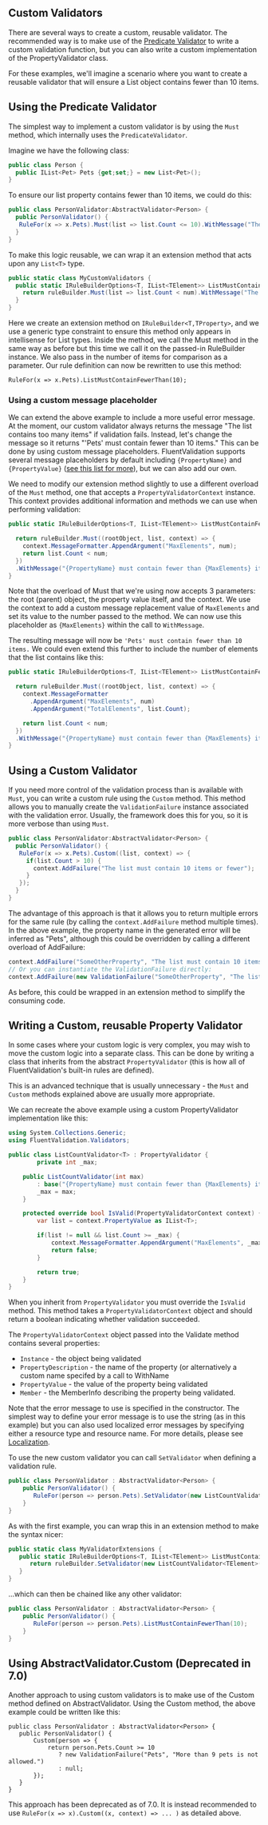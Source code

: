 ## Custom Validators

There are several ways to create a custom, reusable validator. The recommended way is to make use of the [Predicate Validator](built-in-validators.md#predicate-validator) to write a custom validation function, but you can also write a custom implementation of the PropertyValidator class. 

For these examples, we'll imagine a scenario where you want to create a reusable validator that will ensure a List object contains fewer than 10 items. 

## Using the Predicate Validator
The simplest way to implement a custom validator is by using the `Must` method, which internally uses the `PredicateValidator`. 

Imagine we have the following class:
```csharp
public class Person {
  public IList<Pet> Pets {get;set;} = new List<Pet>();
}
```

To ensure our list property contains fewer than 10 items, we could do this:

```csharp
public class PersonValidator:AbstractValidator<Person> { 
  public PersonValidator() {
   RuleFor(x => x.Pets).Must(list => list.Count <= 10).WithMessage("The list must contain fewer than 10 items");
  }
}
```

To make this logic reusable, we can wrap it an extension method that acts upon any `List<T>` type. 

```csharp
public static class MyCustomValidators {
  public static IRuleBuilderOptions<T, IList<TElement>> ListMustContainFewerThan<T, TElement>(this IRuleBuilder<T, IList<TElement>> ruleBuilder, int num) {
	return ruleBuilder.Must(list => list.Count < num).WithMessage("The list contains too many items");
  }
}
```

Here we create an extension method on `IRuleBuilder<T,TProperty>`, and we use a generic type constraint to ensure this method only appears in intellisense for List types. Inside the method, we call the Must method in the same way as before but this time we call it on the passed-in RuleBuilder instance. We also pass in the number of items for comparison as a parameter. Our rule definition can now be rewritten to use this method:

```
RuleFor(x => x.Pets).ListMustContainFewerThan(10);
```

### Using a custom message placeholder

We can extend the above example to include a more useful error message. At the moment, our custom validator always returns the message "The list contains too many items" if validation fails. Instead, let's change the message so it returns "'Pets' must contain fewer than 10 items." This can be done by using custom message placeholders. FluentValidation supports several message placeholders by default including `{PropertyName}` and `{PropertyValue}` ([see this list for more](built-in-validators.md)), but we can also add our own.

We need to modify our extension method slightly to use a different overload of the `Must` method, one that accepts a `PropertyValidatorContext` instance. This context provides additional information and methods we can use when performing validation:

```csharp
public static IRuleBuilderOptions<T, IList<TElement>> ListMustContainFewerThan<T, TElement>(this IRuleBuilder<T, IList<TElement>> ruleBuilder, int num) {

  return ruleBuilder.Must((rootObject, list, context) => {
    context.MessageFormatter.AppendArgument("MaxElements", num);
    return list.Count < num;
  })
  .WithMessage("{PropertyName} must contain fewer than {MaxElements} items.");
}
```

Note that the overload of Must that we're using now accepts 3 parameters: the root (parent) object, the property value itself, and the context. We use the context to add a custom message replacement value of `MaxElements` and set its value to the number passed to the method. We can now use this placeholder as `{MaxElements}` within the call to `WithMessage`.

The resulting message will now be  `'Pets' must contain fewer than 10 items.` We could even extend this further to include the number of elements that the list contains like this:

```csharp
public static IRuleBuilderOptions<T, IList<TElement>> ListMustContainFewerThan<T, TElement>(this IRuleBuilder<T, IList<TElement>> ruleBuilder, int num) {

  return ruleBuilder.Must((rootObject, list, context) => {
    context.MessageFormatter
      .AppendArgument("MaxElements", num)
      .AppendArgument("TotalElements", list.Count);

    return list.Count < num;
  })
  .WithMessage("{PropertyName} must contain fewer than {MaxElements} items. The list contains {TotalElements} element");
}
```

## Using a Custom Validator

If you need more control of the validation process than is available with `Must`, you can write a custom rule using the `Custom` method. This method allows you to manually create the `ValidationFailure` instance associated with the validation error. Usually, the framework does this for you, so it is more verbose than using `Must`. 


```csharp
public class PersonValidator:AbstractValidator<Person> { 
  public PersonValidator() {
   RuleFor(x => x.Pets).Custom((list, context) => { 
     if(list.Count > 10) {
       context.AddFailure("The list must contain 10 items or fewer");
     } 
   });
  }
}
```

The advantage of this approach is that it allows you to return multiple errors for the same rule (by calling the `context.AddFailure` method multiple times). In the above example, the property name in the generated error will be inferred as "Pets", although this could be overridden by calling a different overload of AddFailure:

```csharp
context.AddFailure("SomeOtherProperty", "The list must contain 10 items or fewer");
// Or you can instantiate the ValidationFailure directly:
context.AddFailure(new ValidationFailure("SomeOtherProperty", "The list must contain 10 items or fewer");
```

As before, this could be wrapped in an extension method to simplify the consuming code. 

## Writing a Custom, reusable Property Validator

In some cases where your custom logic is very complex, you may wish to move the custom logic into a separate class. This can be done by writing a class that inherits from the abstract `PropertyValidator` (this is how all of FluentValidation's built-in rules are defined). 

This is an advanced technique that is usually unnecessary - the `Must` and `Custom` methods explained above are usually more appropriate.  

We can recreate the above example using a custom PropertyValidator implementation like this:


```csharp
using System.Collections.Generic;
using FluentValidation.Validators;

public class ListCountValidator<T> : PropertyValidator {
        private int _max;

	public ListCountValidator(int max) 
		: base("{PropertyName} must contain fewer than {MaxElements} items.") {
		_max = max;
	}

	protected override bool IsValid(PropertyValidatorContext context) {
		var list = context.PropertyValue as IList<T>;

		if(list != null && list.Count >= _max) {
			context.MessageFormatter.AppendArgument("MaxElements", _max);
			return false;
		}

		return true;
	}
}
```
When you inherit from `PropertyValidator` you must override the `IsValid` method. This method takes a `PropertyValidatorContext` object and should return a boolean indicating whether validation succeeded.

The `PropertyValidatorContext` object passed into the Validate method contains several properties:
- `Instance` - the object being validated
- `PropertyDescription` - the name of the property (or alternatively a custom name specifed by a call to WithName
- `PropertyValue` - the value of the property being validated
- `Member` - the MemberInfo describing the property being validated.

Note that the error message to use is specified in the constructor. The simplest way to define your error message is to use the string (as in this example) but you can also used localized error messages by specifying either a resource type and resource name. For more details, please see [Localization](localization.md).

To use the new custom validator you can call `SetValidator` when defining a validation rule. 

```csharp
public class PersonValidator : AbstractValidator<Person> {
    public PersonValidator() {
       RuleFor(person => person.Pets).SetValidator(new ListCountValidator<Pet>(10));
    }
}
```

As with the first example, you can wrap this in an extension method to make the syntax nicer:
```csharp
public static class MyValidatorExtensions {
   public static IRuleBuilderOptions<T, IList<TElement>> ListMustContainFewerThan<T, TElement>(this IRuleBuilder<T, IList<TElement>> ruleBuilder, int num) {
      return ruleBuilder.SetValidator(new ListCountValidator<TElement>(num));
   }
}
```

...which can then be chained like any other validator:

```csharp
public class PersonValidator : AbstractValidator<Person> {
    public PersonValidator() {
       RuleFor(person => person.Pets).ListMustContainFewerThan(10);
    }
}
```

## Using AbstractValidator.Custom (Deprecated in 7.0)

Another approach to using custom validators is to make use of the Custom method defined on AbstractValidator. Using the Custom method, the above example could be written like this:

```
public class PersonValidator : AbstractValidator<Person> {
   public PersonValidator() {
       Custom(person => { 
           return person.Pets.Count >= 10 
              ? new ValidationFailure("Pets", "More than 9 pets is not allowed.")
              : null; 
       });
   }
}
```
This approach has been deprecated as of 7.0. It is instead recommended to use `RuleFor(x => x).Custom((x, context) => ... )` as detailed above.

